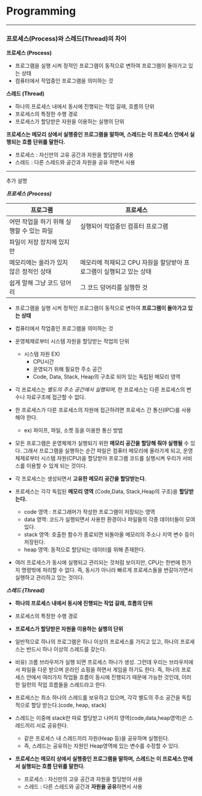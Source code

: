 # Programming

---
### 프로세스(Process)와 스레드(Thread)의 차이

**프로세스 (Process)**

- 프로그램을 실행 시켜 정적인 프로그램이 동적으로 변하여 프로그램이 돌아가고 있는 상태
- 컴퓨터에서 작업중인 프로그램을 의미하는 것

**스레드 (Thread)**

- 하나의 프로세스 내에서 동시에 진행되는 작업 갈래, 흐름의 단위
- 프로세스의 특정한 수행 경로
- 프로세스가 할당받은 자원을 이용하는 실행의 단위

**프로세스는 메모리 상에서 실행중인 프로그램을 말하며, 스레드는 이 프로세스 안에서 실행되는 흐름 단위를 말한다.**

- 프로세스 : 자신만의 고유 공간과 자원을 할당받아 사용
- 스레드 : 다른 스레드와 공간과 자원을 공유 하면서 사용

---
추가 설명

***프로세스 (Process)***

| 프로그램 | 프로세스 |
| --- | --- |
| 어떤 작업을 하기 위해 실행할 수 있는 파일 | 실행되어 작업중인 컴퓨터 프로그램 |
| 파일이 저장 장치에 있지만 
메모리에는 올라가 있지 않은 정적인 상태 | 메모리에 적재되고 CPU 자원을 할당받아 프로그램이 실행되고 있는 상태 |
| 쉽게 말해 그냥 코드 덩어리 | 그 코드 덩어리를 실행한 것 |
- 프로그램을 실행 시켜 정적인 프로그램이 동적으로 변하여 **프로그램이 돌아가고 있는 상태**
- 컴퓨터에서 작업중인 프로그램을 의미하는 것
- 운영체제로부터 시스템 자원을 할당받는 작업의 단위
  - 시스템 자원 EX)
    - CPU시간
    - 운영되기 위해 필요한 주소 공간
    - Code, Data, Stack, Heap의 구조로 되어 있는 독립된 메모리 영역
- 각 프로세스는 *별도의 주소 공간에서 실행되며,* 한 프로세스는 다른 프로세스의 변수나 자료구조에 접근할 수 없다.
- 한 프로세스가 다른 프로세스의 자원에 접근하려면 프로세스 간 통신(IPC)를 사용해야 한다.
  - ex) 파이프, 파일, 소켓 등을 이용한 통신 방법
- 모든 프로그램은 운영체제가 실행되기 위한 **메모리 공간을 할당해 줘야 실행될** 수 있다. 그래서 프로그램을 실행하는 순간 파일은 컴퓨터 메모리에 올라가게 되고, 운영체제로부터 시스템 자원(CPU)을 할당받아 프로그램 코드를 실행시켜 우리가 서비스를 이용할 수 있게 되는 것이다.


- 각 프로세스는 생성되면서 **고유한 메모리 공간을 할당받는다.**
- 프로세스는 각각 독립된 **메모리 영역** (Code,Data, Stack,Heap의 구조)을 **할당받는다.**
  - code 영역 : 프로그래머가 작성한 프로그램이 저장되는 영역
  - data 영역: 코드가 실행되면서 사용한 환경이나 파일들의 각종 데이터들이 모여있다.
  - stack 영역: 호출한 함수가 종료되면 되돌아올 메모리의 주소나 지역 변수 등이 저장된다.
  - heap 영역: 동적으로 할당되는 데이터를 위해 존재한다.


- 여러 프로세스가 동시에 실행되고 관리되는 것처럼 보이지만, CPU는 한번에 한가지 명령밖에 처리할 수 없다. 즉, 동시가 아니라 빠르게 프로세스들을 번갈아가면서 실행하고 관리하고 있는 것이다.

***스레드 (Thread)***

- **하나의 프로세스 내에서 동시에 진행되는 작업 갈래, 흐름의 단위**
- 프로세스의 특정한 수행 경로
- **프로세스가 할당받은 자원을 이용하는 실행의 단위**
- 일반적으로 하나의 프로그램은 하나 이상의 프로세스를 가지고 있고, 하나의 프로세스는 반드시 하나 이상의 스레드를 갖는다.
- 비유) 크롬 브라우저가 실행 되면 프로세스 하나가 생성. 그런데 우리는 브라우저에서 파일을 다운 받으며 온라인 쇼핑을 하면서 게임을 하기도 한다. 즉, 하나의 프로세스 안에서 여러가지 작업들 흐름이 동시에 진행되기 때문에 가능한 것인데, 이러한 일련의 작업 흐름들을 스레드라고 한다.


- 프로세스는 최소 하나의 스레드를 보유하고 있으며, 각각 별도의 주소 공간을 독립적으로 할당 받는다.(code, heap, stack)
- 스레드는 이중에 stack만 따로 할당받고 나머지 영역(code,data,heap영역)은 스레드끼리 서로 공유한다.
  - 같은 프로세스 내 스레드끼리 자원(Heap 등)을 공유하며 실행된다.
  - 즉, 스레드는 공유하는 자원인 Heap영역에 있는 변수를 수정할 수 있다.

- **프로세스는 메모리 상에서 실행중인 프로그램을 말하며, 스레드는 이 프로세스 안에서 실행되는 흐름 단위를 말한다.**
  - 프로세스 : 자신만의 고유 공간과 자원을 할당받아 사용
  - 스레드 : 다른 스레드와 공간과 **자원을 공유**하면서 사용
